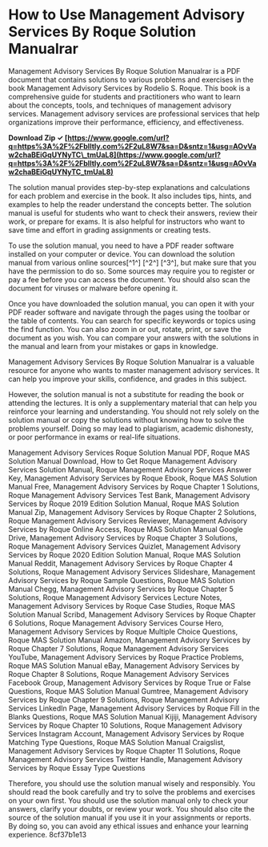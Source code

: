 
 
# How to Use Management Advisory Services By Roque Solution Manualrar
 
Management Advisory Services By Roque Solution Manualrar is a PDF document that contains solutions to various problems and exercises in the book Management Advisory Services by Rodelio S. Roque. This book is a comprehensive guide for students and practitioners who want to learn about the concepts, tools, and techniques of management advisory services. Management advisory services are professional services that help organizations improve their performance, efficiency, and effectiveness.
 
**Download Zip ✓ [https://www.google.com/url?q=https%3A%2F%2Fblltly.com%2F2uL8W7&sa=D&sntz=1&usg=AOvVaw2chaBEiGqUYNyTC\_tmUaL8](https://www.google.com/url?q=https%3A%2F%2Fblltly.com%2F2uL8W7&sa=D&sntz=1&usg=AOvVaw2chaBEiGqUYNyTC_tmUaL8)**


 
The solution manual provides step-by-step explanations and calculations for each problem and exercise in the book. It also includes tips, hints, and examples to help the reader understand the concepts better. The solution manual is useful for students who want to check their answers, review their work, or prepare for exams. It is also helpful for instructors who want to save time and effort in grading assignments or creating tests.
 
To use the solution manual, you need to have a PDF reader software installed on your computer or device. You can download the solution manual from various online sources[^1^] [^2^] [^3^], but make sure that you have the permission to do so. Some sources may require you to register or pay a fee before you can access the document. You should also scan the document for viruses or malware before opening it.
 
Once you have downloaded the solution manual, you can open it with your PDF reader software and navigate through the pages using the toolbar or the table of contents. You can search for specific keywords or topics using the find function. You can also zoom in or out, rotate, print, or save the document as you wish. You can compare your answers with the solutions in the manual and learn from your mistakes or gaps in knowledge.
 
Management Advisory Services By Roque Solution Manualrar is a valuable resource for anyone who wants to master management advisory services. It can help you improve your skills, confidence, and grades in this subject.
  
However, the solution manual is not a substitute for reading the book or attending the lectures. It is only a supplementary material that can help you reinforce your learning and understanding. You should not rely solely on the solution manual or copy the solutions without knowing how to solve the problems yourself. Doing so may lead to plagiarism, academic dishonesty, or poor performance in exams or real-life situations.
 
Management Advisory Services Roque Solution Manual PDF,  Roque MAS Solution Manual Download,  How to Get Roque Management Advisory Services Solution Manual,  Roque Management Advisory Services Answer Key,  Management Advisory Services by Roque Ebook,  Roque MAS Solution Manual Free,  Management Advisory Services by Roque Chapter 1 Solutions,  Roque Management Advisory Services Test Bank,  Management Advisory Services by Roque 2019 Edition Solution Manual,  Roque MAS Solution Manual Zip,  Management Advisory Services by Roque Chapter 2 Solutions,  Roque Management Advisory Services Reviewer,  Management Advisory Services by Roque Online Access,  Roque MAS Solution Manual Google Drive,  Management Advisory Services by Roque Chapter 3 Solutions,  Roque Management Advisory Services Quizlet,  Management Advisory Services by Roque 2020 Edition Solution Manual,  Roque MAS Solution Manual Reddit,  Management Advisory Services by Roque Chapter 4 Solutions,  Roque Management Advisory Services Slideshare,  Management Advisory Services by Roque Sample Questions,  Roque MAS Solution Manual Chegg,  Management Advisory Services by Roque Chapter 5 Solutions,  Roque Management Advisory Services Lecture Notes,  Management Advisory Services by Roque Case Studies,  Roque MAS Solution Manual Scribd,  Management Advisory Services by Roque Chapter 6 Solutions,  Roque Management Advisory Services Course Hero,  Management Advisory Services by Roque Multiple Choice Questions,  Roque MAS Solution Manual Amazon,  Management Advisory Services by Roque Chapter 7 Solutions,  Roque Management Advisory Services YouTube,  Management Advisory Services by Roque Practice Problems,  Roque MAS Solution Manual eBay,  Management Advisory Services by Roque Chapter 8 Solutions,  Roque Management Advisory Services Facebook Group,  Management Advisory Services by Roque True or False Questions,  Roque MAS Solution Manual Gumtree,  Management Advisory Services by Roque Chapter 9 Solutions,  Roque Management Advisory Services LinkedIn Page,  Management Advisory Services by Roque Fill in the Blanks Questions,  Roque MAS Solution Manual Kijiji,  Management Advisory Services by Roque Chapter 10 Solutions,  Roque Management Advisory Services Instagram Account,  Management Advisory Services by Roque Matching Type Questions,  Roque MAS Solution Manual Craigslist,  Management Advisory Services by Roque Chapter 11 Solutions,  Roque Management Advisory Services Twitter Handle,  Management Advisory Services by Roque Essay Type Questions
 
Therefore, you should use the solution manual wisely and responsibly. You should read the book carefully and try to solve the problems and exercises on your own first. You should use the solution manual only to check your answers, clarify your doubts, or review your work. You should also cite the source of the solution manual if you use it in your assignments or reports. By doing so, you can avoid any ethical issues and enhance your learning experience.
 8cf37b1e13
 
